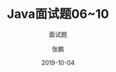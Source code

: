 ---
layout:     post 
title:      Java面试题06~10
subtitle:   面试题
date:       2019-10-04
author:     张鹏
header-img: img/home-bg.jpg
catalog: true   
tags:                         
    - Java面试题
---